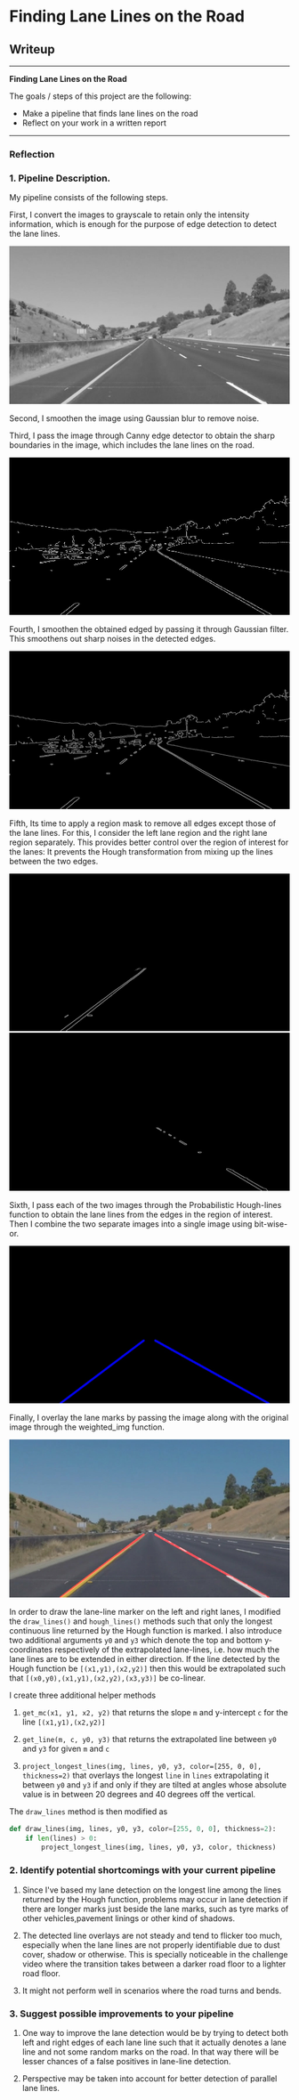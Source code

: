 # **Finding Lane Lines on the Road** 

## Writeup
---

**Finding Lane Lines on the Road**

The goals / steps of this project are the following:
* Make a pipeline that finds lane lines on the road
* Reflect on your work in a written report


[//]: # (Image References)

[image1]: ./examples/grayscale.jpg "Grayscale"

[image2]: ./examples/edges.jpg "Edges"

[image3]: ./examples/blur.jpg "Blur"

[image4]: ./examples/roil.jpg "ROIl"

[image5]: ./examples/roir.jpg "ROIr"

[image6]: ./examples/bitor.jpg "BitOr"

[image7]: ./examples/result.jpg "Result"
---

### Reflection

### 1. Pipeline Description.


My pipeline consists of the following steps. 

First, I convert the images to grayscale to retain only the intensity information, which is enough for the purpose of edge detection to detect the lane lines. 

![alt text][image1]

Second, I smoothen the image using Gaussian blur to remove noise.

Third, I pass the image through Canny edge detector to obtain the sharp boundaries in the image, which includes the lane lines on the road.

![alt text][image2]

Fourth, I smoothen the obtained edged by passing it through Gaussian filter. This smoothens out sharp noises in the detected edges.

![alt text][image3]

Fifth, Its time to apply a region mask to remove all edges except those of the lane lines. For this, I consider the left lane region and the right lane region separately. This provides better control over the region of interest for the lanes: It prevents the Hough transformation from mixing up the lines between the two edges.

![alt text][image4] ![alt text][image5]

Sixth, I pass each of the two images through the Probabilistic Hough-lines function to obtain the lane lines from the edges in the region of interest. Then I combine the two separate images into a single image using bit-wise-or.

![alt text][image6]


Finally, I  overlay the lane marks by passing the image along with the original image through the weighted_img function.



![alt text][image7]


In order to draw the lane-line marker on the left and right lanes, I modified the `draw_lines()` and `hough_lines()` methods such that only the longest continuous line returned by the Hough function is marked. I also introduce two additional arguments `y0` and `y3` which denote the top and bottom y-coordinates respectively of the extrapolated lane-lines, i.e. how much the lane lines are to be extended in either direction. If the line detected by the Hough function be `[(x1,y1),(x2,y2)]` then this would be extrapolated such that `[(x0,y0),(x1,y1),(x2,y2),(x3,y3)]` be co-linear. 

I create three additional helper methods

1. `get_mc(x1, y1, x2, y2)` that returns the slope `m` and y-intercept `c` for the line `[(x1,y1),(x2,y2)]`

2. `get_line(m, c, y0, y3)` that returns the extrapolated line between `y0` and `y3` for given `m` and `c`

3. `project_longest_lines(img, lines, y0, y3, color=[255, 0, 0], thickness=2)` that overlays the longest `line` in `lines` extrapolating it between `y0` and `y3` if and only if they are tilted at angles whose absolute value is in between 20 degrees and 40 degrees off the vertical. 

The `draw_lines` method is then modified as 
```python
def draw_lines(img, lines, y0, y3, color=[255, 0, 0], thickness=2):
    if len(lines) > 0:
        project_longest_lines(img, lines, y0, y3, color, thickness)
```
### 2. Identify potential shortcomings with your current pipeline

1. Since I've based my lane detection on the longest line among the lines returned by the Hough function, problems may occur in lane detection if there are longer marks just beside the lane marks, such as tyre marks of other vehicles,pavement linings or other kind of shadows.

2. The detected line overlays are not steady and tend to flicker too much, especially when the lane lines are not properly identifiable due to dust cover, shadow or otherwise. This is specially noticeable in the challenge video where the transition takes between a darker road floor to a lighter road floor.

3. It might not perform well in scenarios where the road turns and bends. 

### 3. Suggest possible improvements to your pipeline

1. One way to improve the lane detection would be by trying to detect both left and right edges of each lane line such that it actually denotes a lane line and not some random marks on the road. In that way there will be lesser chances of a false positives in lane-line detection.

2. Perspective may be taken into account for better detection of parallel lane lines.
